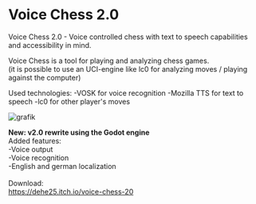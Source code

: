 # Voice Chess 2.0
Voice Chess 2.0 - Voice controlled chess with text to speech capabilities and accessibility in mind.

Voice Chess is a tool for playing and analyzing chess games.<br>
(it is possible to use an UCI-engine like lc0 for analyzing moves / playing against the computer)

Used technologies:
-VOSK for voice recognition
-Mozilla TTS for text to speech
-lc0 for other player's moves

![grafik](https://user-images.githubusercontent.com/18600621/153008391-e38997a7-ecb6-45bb-a0a8-46d1f606775d.png)


<b>New: v2.0 rewrite using the Godot engine</b><br>
Added features:<br>
-Voice output<br>
-Voice recognition<br>
-English and german localization<br>
<br>
Download:<br>
https://dehe25.itch.io/voice-chess-20
